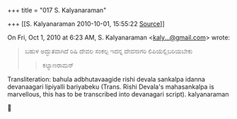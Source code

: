 +++
title = "017 S. Kalyanaraman"

+++
[[S. Kalyanaraman	2010-10-01, 15:55:22 [Source](https://groups.google.com/g/bvparishat/c/zbXCZv6_oAs)]]



On Fri, Oct 1, 2010 at 6:23 AM, S. Kalyanaraman \<[kaly...@gmail.com]()\> wrote:  

> ಬಹುಳ ಅದ್ಭುತವಾಗಿದೆ ರಿಷಿ ದೇವಲ ಸಂಕಲ್ಪ ಇದನ್ನ ದೇವನಾಗರಿ ಲಿಪಿಯಲ್ಲಿಬರಿಯಬೇಕು
> > 
> >   
> > 
> > 
> > ಕಲ್ಯಾಣರಾಮನ್  
> > 

Transliteration: bahula adbhutavaagide rishi devala sankalpa idanna devanaagari lipiyalli bariyabeku (Trans. Rishi Devala's mahasankalpa is marvellous, this has to be transcribed into devanagari script). kalyanaraman



